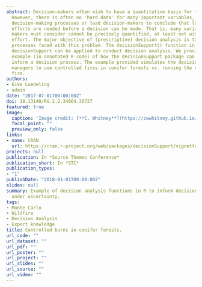 ```yaml
---
abstract: Decision-makers often wish to have a quantitative basis for their decisions.
  However, there is often no 'hard data' for many important variables, which can paralyze
  decision-making processes or lead decision-makers to conclude that large research
  efforts are needed before a decision can be made. That is, many variables decision
  makers must consider cannot be precisely quantified, at least not without unreasonable
  effort. The major objective of (prescriptive) decision analysis is to support decision-making
  processes faced with this problem. The decisionSupport() function in the R package
  decisionSupport can be applied to conduct decision analysis. We provide a simple
  example (in annotated R code) of how the decisionSupport package can be used to
  inform a decision process. The example provided simulates the decision of forest
  managers to use controlled fires in conifer forests vs. running the risk of severe
  fire.
authors:
- Eike Luedeling
- admin
date: "2017-07-01T00:00:00Z"
doi: 10.13140/RG.2.2.34064.30727
featured: true
image:
  caption: 'Image credit: [**C. Whitney**](https://cwwhitney.github.io/)'
  focal_point: ""
  preview_only: false
links:
- name: CRAN
  url: https://cran.r-project.org/web/packages/decisionSupport/vignettes/wildfire_example.html
projects: null
publication: In *Source Themes Conference*
publication_short: In *STC*
publication_types:
- "1"
publishDate: "2018-01-01T00:00:00Z"
slides: null
summary: Example of decision analysis functions in R to inform decision-making processes
  under uncertainty.
tags:
- Monte Carlo
- Wildfire
- Decision Analysis
- Expert knowledge
title: Controlled burns in conifer forests.
url_code: ""
url_dataset: ""
url_pdf: ""
url_poster: ""
url_project: ""
url_slides: ""
url_source: ""
url_video: ""
---
```



